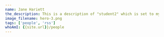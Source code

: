 ```yaml
---
name: Jane Hariett
the_description: This is a description of "student2" which is set to my imaginary friend, Jane, for the time being. This are all variables that can be easily changed without touching the static html file.
image_filename: hero-3.png
tags: ['people', 'rss']
whoAmI: {{site.url}}/people
---
```

